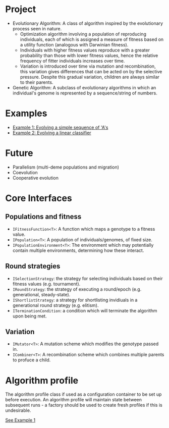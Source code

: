 # Project

 - Evolutionary Algorithm: A class of algorithm inspired by the evolutionary process seen in nature.
	- Optimization algorithm involving a population of reproducing individuals, each of which is assigned a measure of fitness based on a utility function (analogous with Darwinian fitness).
	- Individuals with higher fitness values reproduce with a greater probability than those with lower fitness values, hence the relative frequency of fitter individuals increases over time.
	- Variation is introduced over time via mutation and recombination, this variation gives differences that can be acted on by the selective pressure. Despite this gradual variation, children are always similar to their parents.
 - Genetic Algorithm: A subclass of evolutionary algorithms in which an individual's genome is represented by a sequence/string of numbers.

# Examples

 - [Example 1: Evolving a simple sequence of 'A's](https://github.com/sami016/Genetiq.NET/tree/master/Genetiq.Examples/1_simple_sequence_string_a_count)
 - [Example 2: Evolving a linear classifier](https://github.com/sami016/Genetiq.NET/tree/master/Genetiq.Examples/2_linear_classification_task)

# Future

 - Parallelism (multi-deme populations and migration)
 - Coevolution
 - Cooperative evolution

# Core Interfaces

## Populations and fitness
 - `IFitnessFunction<T>`: A function which maps a genotype to a fitness value.
 - `IPopulation<T>`: A population of individuals/genomes, of fixed size. 
 - `IPopulationEnvironment<T>`: The environment which may potentially contain multiple environments, determining how these interact.

## Round strategies
 - `ISelectionStrategy`: the strategy for selecting individuals based on their fitness values (e.g. tournament).
 - `IRoundStrategy`: the strategy of executing a round/epoch (e.g. generational, steady-state).
 - `IShortlistStrategy`: a strategy for shortlisting invidiuals in a generational round strategy (e.g. elitism).
 - `ITerminationCondition`: a condition which will terminate the algorithm upon being met.

## Variation
 - `IMutator<T>`: A mutation scheme which modifies the genotype passed in.
 - `ICombiner<T>`: A recombination scheme which combines multiple parents to profuce a child.

# Algorithm profile

 The algorithm profile class if used as a configuration container to be set up before execution.
 An algorithm profile will maintain state between subsequent runs - a factory should be used to create fresh profiles if this is undesirable.

[See Example 1](https://github.com/sami016/Genetiq.NET/tree/master/Genetiq.Examples/1_simple_sequence_string_a_count)
